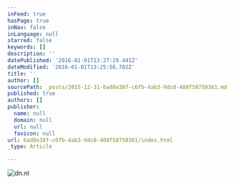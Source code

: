 ```yaml
---
inFeed: true
hasPage: true
inNav: false
inLanguage: null
starred: false
keywords: []
description: ''
datePublished: '2016-01-01T13:27:29.441Z'
dateModified: '2016-01-01T13:25:56.702Z'
title: ''
author: []
sourcePath: _posts/2015-12-31-6ad8e38f-c6fb-4ab3-9dc0-408f58750361.md
published: true
authors: []
publisher:
  name: null
  domain: null
  url: null
  favicon: null
url: 6ad8e38f-c6fb-4ab3-9dc0-408f58750361/index.html
_type: Article

---
```

![dn.nl](https://the-grid-user-content.s3-us-west-2.amazonaws.com/504305ea-bd74-443f-8e5b-a19d7839efa3.jpg)